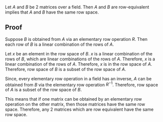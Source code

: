Let $A$ and $B$ be 2 matrices over a field.
Then $A$ and $B$ are row-equivalent implies that $A$ and $B$ have the same row space.

## Proof

Suppose $B$ is obtained from $A$ via an elementary row operation $R$.
Then each row of $B$ is a linear combination of the rows of $A$.

Let $x$ be an element in the row space of $B$.
$x$ is a linear combination of the rows of $B$, which are linear combinations of the rows of $A$.
Therefore, $x$ is a linear combination of the rows of $A$.
Therefore, $x$ is in the row space of $A$.
Therefore, row space of $B$ is a subset of the row space of $A$.

Since, every elementary row operation in a field has an inverse,
$A$ can be obtained from $B$ via the elementary row operation $R^{-1}$.
Therefore, row space of $A$ is a subset of the row space of $B$.

This means that if one matrix can be obtained by an elementary row operation on the other matrix,
then those matrices have the same row space.
Therefore, any 2 matrices which are row equivalent have the same row space.
